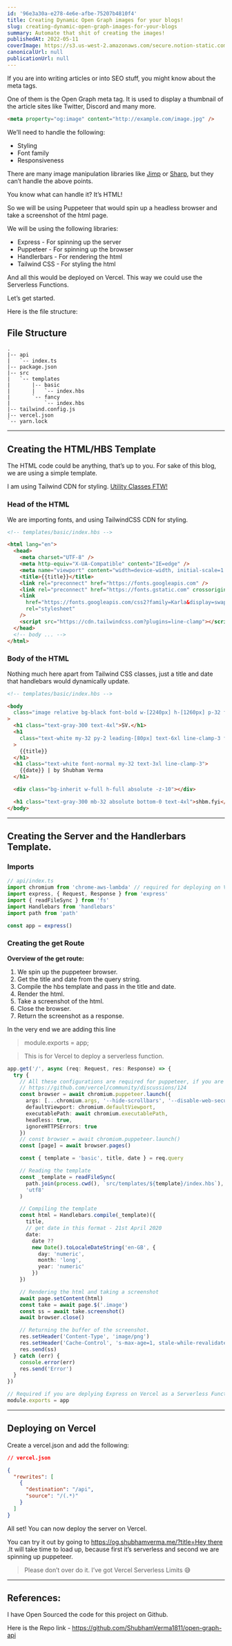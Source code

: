 ```yaml
---
id: '96e3a30a-e278-4e6e-afbe-75207b4810f4'
title: Creating Dynamic Open Graph images for your blogs!
slug: creating-dynamic-open-graph-images-for-your-blogs
summary: Automate that shit of creating the images!
publishedAt: 2022-05-11
coverImage: https://s3.us-west-2.amazonaws.com/secure.notion-static.com/6b7f146e-741b-4bd2-bc0e-831c97c6b1eb/localhost.png?X-Amz-Algorithm=AWS4-HMAC-SHA256&X-Amz-Content-Sha256=UNSIGNED-PAYLOAD&X-Amz-Credential=AKIAT73L2G45EIPT3X45%2F20220727%2Fus-west-2%2Fs3%2Faws4_request&X-Amz-Date=20220727T014248Z&X-Amz-Expires=3600&X-Amz-Signature=eeda3f13330803a7973724dbeb0b7aa8ff758dab448a987b3a9338318d48fc02&X-Amz-SignedHeaders=host&x-id=GetObject
canonicalUrl: null
publicationUrl: null
---
```


If you are into writing articles or into SEO stuff, you might know about the
meta tags.

One of them is the Open Graph meta tag. It is used to display a thumbnail of the
article sites like Twitter, Discord and many more.

```html
<meta property="og:image" content="http://example.com/image.jpg" />
```

We’ll need to handle the following:

- Styling
- Font family
- Responsiveness

There are many image manipulation libraries like
[Jimp](https://github.com/oliver-moran/jimp) or
[Sharp](https://github.com/lovell/sharp/), but they can’t handle the above
points.

You know what can handle it? It’s HTML!

So we will be using Puppeteer that would spin up a headless browser and take a
screenshot of the html page.

We will be using the following libraries:

- Express - For spinning up the server
- Puppeteer - For spinning up the browser
- Handlerbars - For rendering the html
- Tailwind CSS - For styling the html

And all this would be deployed on Vercel. This way we could use the Serverless
Functions.

Let’s get started.

Here is the file structure:

## File Structure

```plain text
.
|-- api
|   `-- index.ts
|-- package.json
|-- src
|   `-- templates
|       |-- basic
|       |   `-- index.hbs
|       `-- fancy
|           `-- index.hbs
|-- tailwind.config.js
|-- vercel.json
`-- yarn.lock
```

---

## Creating the HTML/HBS Template

The HTML code could be anything, that’s up to you. For sake of this blog, we are
using a simple template.

I am using Tailwind CDN for styling.
[Utility Classes FTW!](https://frontstuff.io/no-utility-classes-arent-the-same-as-inline-styles)

### Head of the HTML

We are importing fonts, and using TailwindCSS CDN for styling.

```html
<!-- templates/basic/index.hbs -->

<html lang="en">
  <head>
    <meta charset="UTF-8" />
    <meta http-equiv="X-UA-Compatible" content="IE=edge" />
    <meta name="viewport" content="width=device-width, initial-scale=1.0" />
    <title>{{title}}</title>
    <link rel="preconnect" href="https://fonts.googleapis.com" />
    <link rel="preconnect" href="https://fonts.gstatic.com" crossorigin />
    <link
      href="https://fonts.googleapis.com/css2?family=Karla&display=swap"
      rel="stylesheet"
    />
    <script src="https://cdn.tailwindcss.com?plugins=line-clamp"></script>
  </head>
  <!-- body ... -->
</html>
```

### Body of the HTML

Nothing much here apart from Tailwind CSS classes, just a title and date that
handlebars would dynamically update.

```html
<!-- templates/basic/index.hbs -->

<body
  class="image relative bg-black font-bold w-[2240px] h-[1260px] p-32 font-[Karla]"
>
  <h1 class="text-gray-300 text-4xl">SV.</h1>
  <h1
    class="text-white my-32 py-2 leading-[80px] text-6xl line-clamp-3 font-medium"
  >
    {{title}}
  </h1>
  <h1 class="text-white font-normal my-32 text-3xl line-clamp-3">
    {{date}} | by Shubham Verma
  </h1>

  <div class="bg-inherit w-full h-full absolute -z-10"></div>

  <h1 class="text-gray-300 mb-32 absolute bottom-0 text-4xl">shbm.fyi</h1>
</body>
```

---

## Creating the Server and the Handlerbars Template.

### Imports

```typescript
// api/index.ts
import chromium from 'chrome-aws-lambda' // required for deploying on Vercel
import express, { Request, Response } from 'express'
import { readFileSync } from 'fs'
import Handlebars from 'handlebars'
import path from 'path'

const app = express()
```

### Creating the get Route

**Overview of the get route:**

1. We spin up the puppeteer browser.
2. Get the title and date from the query string.
3. Compile the hbs template and pass in the title and date.
4. Render the html.
5. Take a screenshot of the html.
6. Close the browser.
7. Return the screenshot as a response.

In the very end we are adding this line

> module.exports = app;

> This is for Vercel to deploy a serverless function.

```typescript
app.get('/', async (req: Request, res: Response) => {
  try {
    // All these configurations are required for puppeteer, if you are deploying on Vercel!
    // https://github.com/vercel/community/discussions/124
    const browser = await chromium.puppeteer.launch({
      args: [...chromium.args, '--hide-scrollbars', '--disable-web-security'],
      defaultViewport: chromium.defaultViewport,
      executablePath: await chromium.executablePath,
      headless: true,
      ignoreHTTPSErrors: true
    })
    // const browser = await chromium.puppeteer.launch()
    const [page] = await browser.pages()

    const { template = 'basic', title, date } = req.query

    // Reading the template
    const _template = readFileSync(
      path.join(process.cwd(), `src/templates/${template}/index.hbs`),
      'utf8'
    )

    // Compiling the template
    const html = Handlebars.compile(_template)({
      title,
      // get date in this format - 21st April 2020
      date:
        date ??
        new Date().toLocaleDateString('en-GB', {
          day: 'numeric',
          month: 'long',
          year: 'numeric'
        })
    })

    // Rendering the html and taking a screenshot
    await page.setContent(html)
    const take = await page.$('.image')
    const ss = await take.screenshot()
    await browser.close()

    // Returning the buffer of the screenshot.
    res.setHeader('Content-Type', 'image/png')
    res.setHeader('Cache-Control', 's-max-age=1, stale-while-revalidate')
    res.send(ss)
  } catch (err) {
    console.error(err)
    res.send('Error')
  }
})

// Required if you are deplying Express on Vercel as a Serverless Function.
module.exports = app
```

---

## Deploying on Vercel

Create a vercel.json and add the following:

```json
// vercel.json

{
  "rewrites": [
    {
      "destination": "/api",
      "source": "/(.*)"
    }
  ]
}
```

All set! You can now deploy the server on Vercel.

You can try it out by going to
[https://og.shubhamverma.me/?title=Hey there](https://og.shubhamverma.me/?title=Hey)
.It will take time to load up, because first it’s serverless and second we are
spinning up puppeteer.

> Please don’t over do it. I’ve got Vercel Serverless Limits 😅

---

## References:

I have Open Sourced the code for this project on Github.

Here is the Repo link - https://github.com/ShubhamVerma1811/open-graph-api
